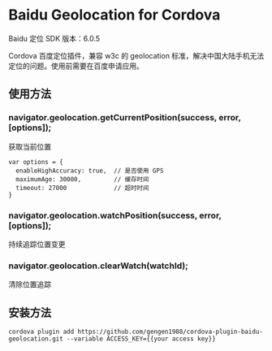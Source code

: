 Baidu Geolocation for Cordova
======================

Baidu 定位 SDK 版本：6.0.5

Cordova 百度定位插件，兼容 w3c 的 geolocation 标准，解决中国大陆手机无法定位的问题。使用前需要在百度申请应用。

使用方法
--------

### navigator.geolocation.getCurrentPosition(success, error, [options]);
获取当前位置
```
var options = {
  enableHighAccuracy: true,  // 是否使用 GPS
  maximumAge: 30000,         // 缓存时间
  timeout: 27000             // 超时时间
}
```

### navigator.geolocation.watchPosition(success, error, [options]);
持续追踪位置变更

### navigator.geolocation.clearWatch(watchId);
清除位置追踪

安装方法
-------

```
cordova plugin add https://github.com/gengen1988/cordova-plugin-baidu-geolocation.git --variable ACCESS_KEY={{your access key}}
```
